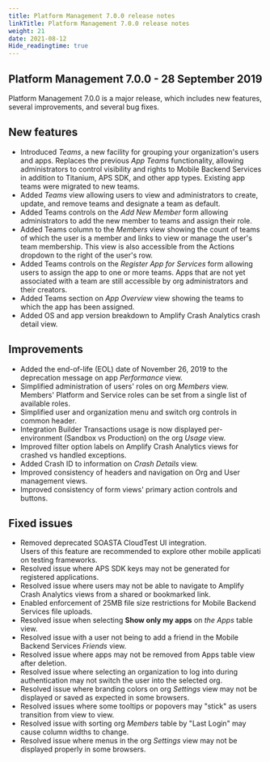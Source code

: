 ```yaml
---
title: Platform Management 7.0.0 release notes
linkTitle: Platform Management 7.0.0 release notes
weight: 21
date: 2021-08-12
Hide_readingtime: true
---
```


## Platform Management 7.0.0 - 28 September 2019

Platform Management 7.0.0 is a major release, which includes new features, several improvements, and several bug fixes.

## New features

* Introduced *Teams*, a new facility for grouping your organization's users and apps. Replaces the previous *App Teams* functionality, allowing administrators to control visibility and rights to Mobile Backend Services in addition to Titanium, APS SDK, and other app types. Existing app teams were migrated to new teams.
* Added *Teams* view allowing users to view and administrators to create, update, and remove teams and designate a team as default.
* Added Teams controls on the *Add New Member* form allowing administrators to add the new member to teams and assign their role.
* Added Teams column to the *Members* view showing the count of teams of which the user is a member and links to view or manage the user's team membership. This view is also accessible from the Actions dropdown to the right of the user's row.
* Added Teams controls on the *Register App for Services* form allowing users to assign the app to one or more teams. Apps that are not yet associated with a team are still accessible by org administrators and their creators.
* Added Teams section on *App Overview* view showing the teams to which the app has been assigned.
* Added OS and app version breakdown to Amplify Crash Analytics crash detail view.

## Improvements

* Added the end-of-life (EOL) date of November 26, 2019 to the deprecation message on app *Performance* view.
* Simplified administration of users' roles on org *Members* view. Members' Platform and Service roles can be set from a single list of available roles.
* Simplified user and organization menu and switch org controls in common header.
* Integration Builder Transactions usage is now displayed per-environment (Sandbox vs Production) on the org *Usage* view.
* Improved filter option labels on Amplify Crash Analytics views for crashed vs handled exceptions.
* Added Crash ID to information on *Crash Details* view.
* Improved consistency of headers and navigation on Org and User management views.
* Improved consistency of form views' primary action controls and buttons.

## Fixed issues

* Removed deprecated SOASTA CloudTest UI integration. Users of this feature are recommended to explore other mobile application testing frameworks.
* Resolved issue where APS SDK keys may not be generated for registered applications.
* Resolved issue where users may not be able to navigate to Amplify Crash Analytics views from a shared or bookmarked link.
* Enabled enforcement of 25MB file size restrictions for Mobile Backend Services file uploads.
* Resolved issue when selecting **Show only my apps** on *the Apps* table view.
* Resolved issue with a user not being to add a friend in the Mobile Backend Services *Friends* view.
* Resolved issue where apps may not be removed from Apps table view after deletion.
* Resolved issue where selecting an organization to log into during authentication may not switch the user into the selected org.
* Resolved issue where branding colors on org *Settings* view may not be displayed or saved as expected in some browsers.
* Resolved issues where some tooltips or popovers may "stick" as users transition from view to view.
* Resolved issue with sorting org *Members* table by "Last Login" may cause column widths to change.
* Resolved issue where menus in the org *Settings* view may not be displayed properly in some browsers.
